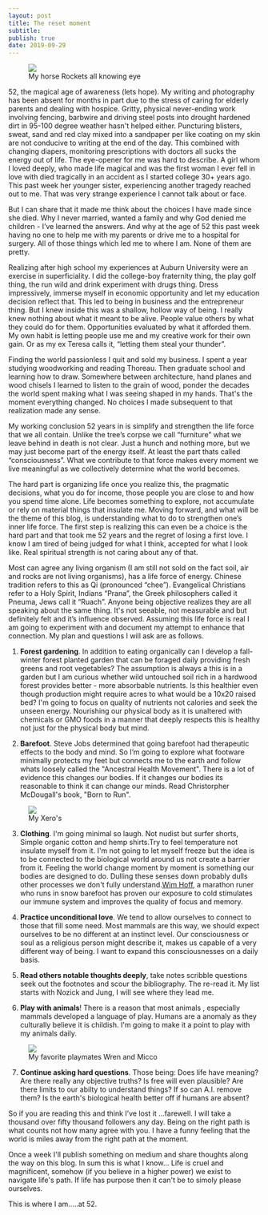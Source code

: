```yaml
---
layout: post
title: The reset moment
subtitle:
publish: true
date: 2019-09-29
---
```

<figure>
<img src="https://jonbcarroll.s3.us-east-2.amazonaws.com/20190929-horse.jpg">
<figcaption> My horse Rockets all knowing eye</figcaption>
</figure>
52, the magical age of awareness (lets hope).  
My writing and photography has been absent for months in part due to the stress of caring for elderly parents and dealing with hospice. Gritty, physical never-ending work involving fencing, barbwire and driving steel posts into drought hardened dirt in 95-100 degree weather hasn't helped either. 
Puncturing blisters, sweat, sand and red clay mixed into a sandpaper per like coating on my skin are not conducive to writing at the end of the day. 
This combined with changing diapers, monitoring prescriptions with doctors all sucks the energy out of life.
 The eye-opener for me was hard to describe.
A girl whom I loved deeply, who made life magical and was the first woman I ever fell in love with died tragically in an accident as I started college 30+ years ago. This past week her younger sister, experiencing another tragedy reached out to me. That was very strange experience I cannot talk about or face.

But I can share that it made me think about the choices I have made since she died. Why I never married, wanted a family and why God denied me children - I’ve learned the answers. And why at the age of 52 this past week having no one to help me with my parents or drive me to a hospital for surgery. All of those things which led me to where I am. None of them are pretty.

Realizing after high school my experiences at Auburn University were an exercise in superficiality. I did the college-boy fraternity thing, the play golf thing, the run wild and drink experiment with drugs thing. Dress impressively, immerse myself in economic opportunity and let my education decision reflect that. This led to being in business and the entrepreneur thing. But I knew inside this was a shallow, hollow way of being. I really knew nothing about what it meant to be alive.
People value others by what they could do for them. Opportunities evaluated by what it afforded them. My own habit is letting people use me and my creative work for their own gain. Or as my ex Teresa calls it, “letting them steal your thunder”.

Finding the world passionless I quit and sold my business. I spent a year studying woodworking and reading Thoreau. Then graduate school and learning how to draw. Somewhere between architecture, hand planes and wood chisels I learned to listen to the grain of wood, ponder the decades the world spent making what I was seeing shaped in my hands. That's the moment everything changed.
No choices I made subsequent to that realization made any sense.

My working conclusion 52 years in is simplify and strengthen the life force that we all contain. Unlike the tree’s corpse we call “furniture” what we leave behind in death is not clear. Just a hunch and nothing more, but we may just become part of the energy itself. At least the part thats called “consciousness”. What we contribute to that force makes every moment we live meaningful as we collectively determine what the world becomes. 

The hard part is organizing life once you realize this, the pragmatic decisions, what you do for income, those people you are close to and how you spend time alone. Life becomes something to explore, not accumulate or rely on material things that insulate me. 
Moving forward, and what will be the theme of this blog, is understanding what to do to strengthen one’s inner life force. The first step is realizing this can even be a choice is the hard part and that took me 52 years and the regret of losing a first love.
I know I am tired of being judged for what I think, 
accepted for what I look like. 
Real spiritual strength is not caring about any of that.

Most can agree any living organism (I am still not sold on the fact soil, air and rocks are not living organisms), has a life force of energy. Chinese tradition refers to this as Qi (pronounced “chee”). Evangelical Christians refer to a Holy Spirit, Indians “Prana”, the Greek philosophers called it Pneuma, Jews call it “Ruach”. 
Anyone being objective realizes they are all speaking about the same thing.
It's not seeable, not measurable and but definitely felt and it’s influence observed.
Assuming this life force is real I am going to experiment with and document my attempt  to enhance that connection. My plan and questions I will ask are as follows.

1. <strong>Forest gardening</strong>. In addition to eating organically can I develop a fall-winter forest planted garden that can be foraged daily providing fresh greens and root vegetables?  The assumption is always a this is in a garden but I am curious whether wild untouched soil rich in a hardwood forest provides better - more absorbable nutrients. Is this healthier even though production might require acres to what would be a 10x20 raised bed? I'm going to focus on quality of nutrients not calories and seek the unseen energy. Nourishing our physical body as it is unaltered with chemicals or GMO foods in a manner that deeply respects this is healthy not just for the physical body but mind.

2. <strong>Barefoot</strong>. Steve Jobs determined that going barefoot had therapeutic effects to the body and mind. So I’m going to explore what footware minimally protects my feet but connects me to the earth and follow whats loosely called the "Ancestral Health Movement". There is a lot of evidence this changes our bodies. If it changes our bodies its reasonable to think it can change our minds. Read Christorpher McDougall's book, "Born to Run".
<figure>
<img src="https://jonbcarroll.s3.us-east-2.amazonaws.com/20190929-barefoot.jpg">
<figcaption> My Xero's</figcaption>
</figure>
   
3. <strong>Clothing</strong>. I'm going minimal so laugh. Not nudist but surfer shorts, Simple organic cotton and hemp shirts.Try to feel temperature not insulate myself from it. I'm not going to let myself freeze but the idea is to be connected to the biological world around us not create a barrier from it. Feeling the world change moment by moment is something our bodies are designed to do. Dulling these senses down probably dulls other processes we don't fully understand.<a href="https://www.wimhofmethod.com/cold-therapy">Wim Hoff</a>, a marathon runer who runs in snow barefoot
has proven our exposure to cold stimulates our immune system and improves the quality of focus and memory.

4. <strong>Practice unconditional love</strong>. We tend to allow ourselves to connect to those that fill some need. Most mammals are this way, we should expect ourselves to be no different at an instinct level. Our consciousness or soul as a religious person might describe it, makes us capable of a very different way of being. I want to expand this consciousnesses on a daily basis. 

5. <strong>Read others notable thoughts deeply</strong>, take notes scribble questions seek out the footnotes and scour the bibliography. The re-read it. My list starts with Nozick and Jung, I will see where they lead me.

6. <strong>Play with animals</strong>! There is a reason that most animals , especially mammals developed a language of play. Humans are a anomaly as they culturally believe it is childish. I'm going to make it a point to play with my animals daily. 
<figure>
<img src="https://jonbcarroll.s3.us-east-2.amazonaws.com/20190929-animals.jpg">
<figcaption> My favorite playmates Wren and Micco</figcaption>
</figure>

7. <strong>Continue asking hard questions</strong>. Those being: Does life have meaning?  Are there really any objective truths? Is free will even plausible? Are there limits to our abilty to understand things? If so can A.I. remove them? Is the earth's biological health better off if humans are absent?

So if you are reading this and think I’ve lost it ...farewell. I will take a thousand over fifty thousand followers any day. Being on the right path is what counts not how many agree with you. I have a funny feeling that the world is miles away from the right path at the moment. 

Once a week I'll publish something on medium and share thoughts along the way on this blog. 
In sum this is what I know...
Life is cruel and magnificent, somehow (if you believe in a higher power) we exist to navigate life's path. If life has purpose then it can't be to simoly please ourselves. 
 
 This is where I am.....at 52.
